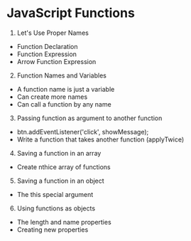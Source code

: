 # JavaScript Functions

1. Let's Use Proper Names
  - Function Declaration
  - Function Expression
  - Arrow Function Expression

2. Function Names and Variables
  - A function name is just a variable
  - Can create more names
  - Can call a function by any name

3. Passing function as argument to another function
  - btn.addEventListener('click', showMessage);
  - Write a function that takes another function (applyTwice)

4. Saving a function in an array
  - Create nthice array of functions

5. Saving a function in an object
  - The this special argument

6. Using functions as objects
  - The length and name properties
  - Creating new properties

